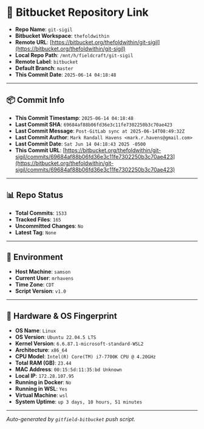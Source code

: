 # 🔗 Bitbucket Repository Link

- **Repo Name**: `git-sigil`
- **Bitbucket Workspace**: `thefoldwithin`
- **Remote URL**: [https://bitbucket.org/thefoldwithin/git-sigil](https://bitbucket.org/thefoldwithin/git-sigil)
- **Local Repo Path**: `/mnt/h/fieldcraft/git-sigil`
- **Remote Label**: `bitbucket`
- **Default Branch**: `master`
- **This Commit Date**: `2025-06-14 04:18:48`

---

## 📦 Commit Info

- **This Commit Timestamp**: `2025-06-14 04:18:48`
- **Last Commit SHA**: `69684af88b06fd36e3c11fe7302250b3c70ae423`
- **Last Commit Message**: `Post-GitLab sync at 2025-06-14T08:49:32Z`
- **Last Commit Author**: `Mark Randall Havens <mark.r.havens@gmail.com>`
- **Last Commit Date**: `Sat Jun 14 04:18:43 2025 -0500`
- **This Commit URL**: [https://bitbucket.org/thefoldwithin/git-sigil/commits/69684af88b06fd36e3c11fe7302250b3c70ae423](https://bitbucket.org/thefoldwithin/git-sigil/commits/69684af88b06fd36e3c11fe7302250b3c70ae423)

---

## 📊 Repo Status

- **Total Commits**: `1533`
- **Tracked Files**: `165`
- **Uncommitted Changes**: `No`
- **Latest Tag**: `None`

---

## 🧭 Environment

- **Host Machine**: `samson`
- **Current User**: `mrhavens`
- **Time Zone**: `CDT`
- **Script Version**: `v1.0`

---

## 🧬 Hardware & OS Fingerprint

- **OS Name**: `Linux`
- **OS Version**: `Ubuntu 22.04.5 LTS`
- **Kernel Version**: `6.6.87.1-microsoft-standard-WSL2`
- **Architecture**: `x86_64`
- **CPU Model**: `Intel(R) Core(TM) i7-7700K CPU @ 4.20GHz`
- **Total RAM (GB)**: `23.44`
- **MAC Address**: `00:15:5d:11:35:bd
Unknown`
- **Local IP**: `172.28.107.95`
- **Running in Docker**: `No`
- **Running in WSL**: `Yes`
- **Virtual Machine**: `wsl`
- **System Uptime**: `up 3 days, 10 hours, 51 minutes`

---

_Auto-generated by `gitfield-bitbucket` push script._
